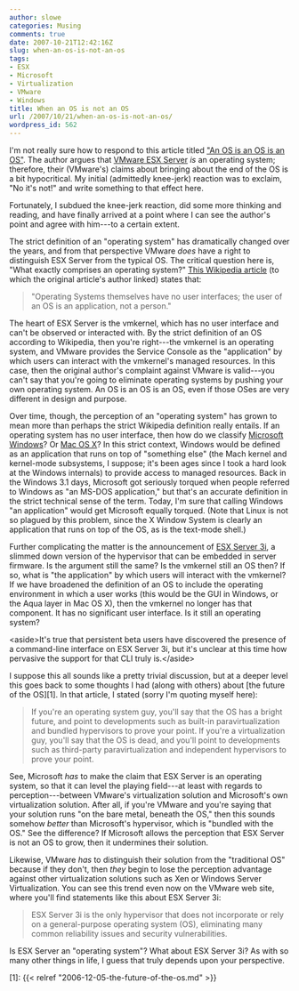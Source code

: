 ```yaml
---
author: slowe
categories: Musing
comments: true
date: 2007-10-21T12:42:16Z
slug: when-an-os-is-not-an-os
tags:
- ESX
- Microsoft
- Virtualization
- VMware
- Windows
title: When an OS is not an OS
url: /2007/10/21/when-an-os-is-not-an-os/
wordpress_id: 562
---
```


I'm not really sure how to respond to this article titled ["An OS is an OS is an OS"](http://blogs.msdn.com/volkerw/archive/2007/08/14/an-os-is-an-os-is-an-os.aspx). The author argues that [VMware ESX Server](http://www.vmware.com/products/vi/esx/) _is_ an operating system; therefore, their (VMware's) claims about bringing about the end of the OS is a bit hypocritical. My initial (admittedly knee-jerk) reaction was to exclaim, "No it's not!" and write something to that effect here.

Fortunately, I subdued the knee-jerk reaction, did some more thinking and reading, and have finally arrived at a point where I can see the author's point and agree with him---to a certain extent.

The strict definition of an "operating system" has dramatically changed over the years, and from that perspective VMware _does_ have a right to distinguish ESX Server from the typical OS. The critical question here is, "What exactly comprises an operating system?" [This Wikipedia article](http://en.wikipedia.org/wiki/Operating_system) (to which the original article's author linked) states that:

>"Operating Systems themselves have no user interfaces; the user of an OS is an application, not a person."

The heart of ESX Server is the vmkernel, which has no user interface and can't be observed or interacted with. By the strict definition of an OS according to Wikipedia, then you're right---the vmkernel is an operating system, and VMware provides the Service Console as the "application" by which users can interact with the vmkernel's managed resources. In this case, then the original author's complaint against VMware is valid---you can't say that you're going to eliminate operating systems by pushing your own operating system. An OS is an OS is an OS, even if those OSes are very different in design and purpose.

Over time, though, the perception of an "operating system" has grown to mean more than perhaps the strict Wikipedia definition really entails. If an operating system has no user interface, then how do we classify [Microsoft Windows](http://www.microsoft.com/windows/)? Or [Mac OS X](http://www.apple.com/macosx/)? In this strict context, Windows would be defined as an application that runs on top of "something else" (the Mach kernel and kernel-mode subsystems, I suppose; it's been ages since I took a hard look at the Windows internals) to provide access to managed resources. Back in the Windows 3.1 days, Microsoft got seriously torqued when people referred to Windows as "an MS-DOS application," but that's an accurate definition in the strict technical sense of the term. Today, I'm sure that calling Windows "an application" would get Microsoft equally torqued. (Note that Linux is not so plagued by this problem, since the X Window System is clearly an application that runs on top of the OS, as is the text-mode shell.)

Further complicating the matter is the announcement of [ESX Server  3i](http://www.vmware.com/products/vi/esx/esx3i.html), a slimmed down version of the hypervisor that can be embedded in server firmware. Is the argument still the same? Is the vmkernel still an OS then? If so, what is "the application" by which users will interact with the vmkernel? If we have broadened the definition of an OS to include the operating environment in which a user works (this would be the GUI in Windows, or the Aqua layer in Mac OS X), then the vmkernel no longer has that component. It has no significant user interface. Is it still an operating system?

&lt;aside&gt;It's true that persistent beta users have discovered the presence of a command-line interface on ESX Server 3i, but it's unclear at this time how pervasive the support for that CLI truly is.&lt;/aside&gt;

I suppose this all sounds like a pretty trivial discussion, but at a deeper level this goes back to some thoughts I had (along with others) about [the future of the OS][1]. In that article, I stated (sorry I'm quoting myself here):

>If you're an operating system guy, you'll say that the OS has a bright future, and point to developments such as built-in paravirtualization and bundled hypervisors to prove your point. If you're a virtualization guy, you'll say that the OS is dead, and you'll point to developments such as third-party paravirtualization and independent hypervisors to prove your point.

See, Microsoft _has_ to make the claim that ESX Server is an operating system, so that it can level the playing field---at least with regards to perception---between VMware's virtualization solution and Microsoft's own virtualization solution. After all, if you're VMware and you're saying that your solution runs "on the bare metal, beneath the OS," then this sounds somehow _better_ than Microsoft's hypervisor, which is "bundled with the OS." See the difference? If Microsoft allows the perception that ESX Server is not an OS to grow, then it undermines their solution.

Likewise, VMware _has_ to distinguish their solution from the "traditional OS" because if they don't, then _they_ begin to lose the perception advantage against other virtualization solutions such as Xen or Windows Server Virtualization. You can see this trend even now on the VMware web site, where you'll find statements like this about ESX Server 3i:

>ESX Server 3i is the only hypervisor that does not incorporate or rely on a general-purpose operating system (OS), eliminating many common reliability issues and security vulnerabilities.

Is ESX Server an "operating system"? What about ESX Server 3i? As with so many other things in life, I guess that truly depends upon your perspective.

[1]: {{< relref "2006-12-05-the-future-of-the-os.md" >}}
